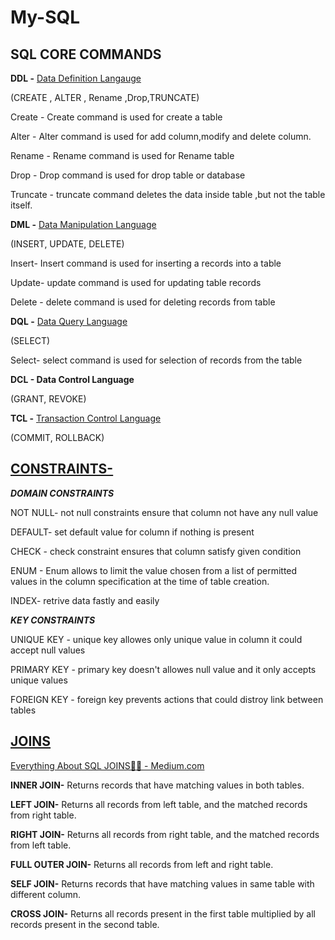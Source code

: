 # My-SQL

## SQL CORE COMMANDS

**DDL -** [Data Definition Langauge](https://github.com/bhushanpawr/My-SQL/blob/main/01-%20DDL%20%20Commands.sql)

(CREATE , ALTER , Rename ,Drop,TRUNCATE)

Create - Create command is used for create a table

Alter - Alter command is used for add column,modify and delete column.

Rename - Rename command is used for Rename table

Drop - Drop command is used for drop table or database

Truncate - truncate command deletes the data inside table ,but not the table itself.


**DML -** [Data Manipulation Language](https://github.com/bhushanpawr/My-SQL/blob/main/02-%20DML%20Commands.sql)

(INSERT, UPDATE, DELETE)

Insert- Insert command is used for inserting a records into a table

Update- update command is used for updating table records

Delete - delete command is used for deleting records from table

**DQL -** [Data Query Language](https://github.com/bhushanpawr/My-SQL/blob/main/03-%20DQL%20Commands.sql)

(SELECT)

Select- select command is used for selection of records from the table

**DCL - Data Control Language** 

(GRANT, REVOKE)

**TCL -** [Transaction Control Language](https://github.com/bhushanpawr/My-SQL/blob/main/04%20-%20TCL%20Commands.sql)

(COMMIT, ROLLBACK)





## [CONSTRAINTS-](https://github.com/bhushanpawr/My-SQL/blob/main/06-%20CONSTARTINTS.sql)

***DOMAIN CONSTRAINTS***

NOT NULL- not null constraints ensure that column not have any null value

DEFAULT- set default value for column if nothing is present

CHECK - check constraint ensures that column satisfy given condition

ENUM - Enum allows to limit the value chosen from a list of permitted values in the column specification at the time of table creation.

INDEX- retrive data fastly and easily


***KEY CONSTRAINTS***

UNIQUE KEY - unique key allowes only unique value in column it could accept null values

PRIMARY KEY - primary key doesn't allowes null value and it only accepts unique values

FOREIGN KEY - foreign key prevents actions that could distroy link between tables




## [JOINS](https://github.com/bhushanpawr/My-SQL/blob/main/14-%20Joins.sql)

[Everything About SQL JOINS🔀🔩 - Medium.com](https://medium.com/@bhushanpawar1806/everything-about-sql-joins-ff80f4613b6f)

**INNER JOIN-** Returns records that have matching values in both tables.


**LEFT JOIN-** Returns all records from left table, and the matched records from right table.


**RIGHT JOIN-** Returns all records from right table, and the matched records from left table.


**FULL OUTER JOIN-** Returns all records from left and right table.


**SELF JOIN-** Returns records that have matching values in same table with different column.


**CROSS JOIN-** Returns all records present in the first table multiplied by all records present in the second table.
